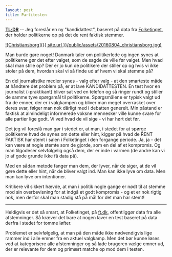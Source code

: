 ```yaml
---
layout: post
title: Partitesten
---
```


**[TL;DR](http://en.wikipedia.org/wiki/Wikipedia:Too_long;_didn't_read)** -- Jeg foreslår en ny "kandidattest", baseret på data fra [Folketinget](ft.dk), der holder politikerne op på det de rent faktisk stemmer.

[![Christiansborg]({{ site.url }}/public/assets/20160804_christiansborg.jpg)](https://upload.wikimedia.org/wikipedia/commons/c/ca/Den_danske_Vitruvius_1_tab022_-_Prospect_af_det_Kongl_Slott_Christiansborg_imod_Hoved_Indgangen.jpg)

Man burde gøre noget! Danmark taler om politikerlede og ingen synes at politikerne gør det efter valget, som de sagde de ville før valget. Men hvad skal man stille op? Der er jo kun de politikere der stiller op og hvis vi ikke stoler på dem, hvordan skal vi så finde ud af hvem vi skal stemme på?

En del journalistike medier synes - valg efter valg - at den smarteste måde at håndtere det problem på, er at lave KANDIDATTESTEN. En test hvor en journalist (-praktikant) bliver sat ved en telefon og så ringer rundt og stiller de samme tyve spørgsmål til politikerne. Spørgsmålene er typisk valgt ud fra de emner, der er i valgkampen og bliver man meget overrasket over deres svar, følger man nok dårligt med i debatten generelt. Min påstand er faktisk at almindeligt informerede voksne mennesker ville kunne svare for alle partier lige godt. Vi ved hvad de vil sige - vi har hørt det før.

Det jeg vil foreslå man gør i stedet er, at man, i stedet for at spørge politikerne hvad de synes om dette eller hint, kigger på hvad de RENT FAKTISK har stemt i salen i Folketinget i den forgange periode. Ja, ja - det kan være at nogle stemte som de gjorde, som en del af et kompromis. Og man tilgodeser selvfølgelig også dem, der er inde i varmen (de andre kan vi jo af gode grunde ikke få data på).

Med en sådan metode fanger man dem, der lyver, når de siger, at de vil gøre dette eller hint, når de bliver valgt ind. Man kan ikke lyve om data. Men man kan lyve om intentioner.

Kritikere vil sikkert hævde, at man i politik nogle gange er nødt til at stemme mod sin overbevisning for at indgå et godt kompromis - og et er nok rigtig nok, men derfor skal man stadig stå på mål for det man har stemt!

---

Heldigvis er det så smart, at Folketinget, på [ft.dk](http://www.ft.dk/aabnedata.aspx), offentliggør data fra alle afstemninger. Så kræver det bare at nogen laver en test baseret på data derfra i stedet for tomme løfter.

Problemet er selvfølgelig, at man på den måde ikke nødvendigvis lige rammer ind i alle emner fra en aktuel valgkamp. Men det bør kunne løses ved at kategorisere alle afstemninger og så lade brugeren vælge emner ud, der er relevante for dem og primært matche op mod dem i testen.
